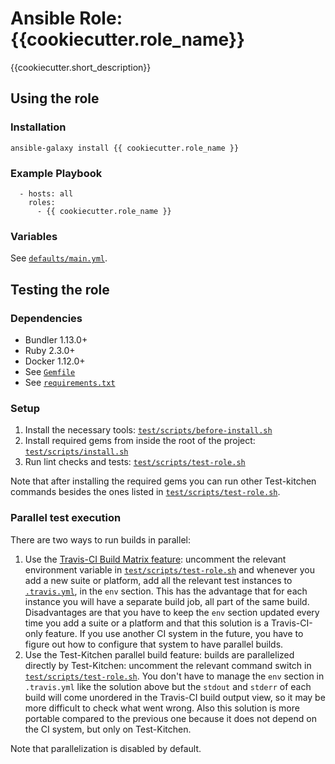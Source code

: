 # Ansible Role: {{cookiecutter.role_name}}

{{cookiecutter.short_description}}

## Using the role
### Installation
```
ansible-galaxy install {{ cookiecutter.role_name }}
```

### Example Playbook
```
  - hosts: all
    roles:
      - {{ cookiecutter.role_name }}
```

### Variables

See [`defaults/main.yml`](defaults/main.yml).

## Testing the role

### Dependencies
- Bundler 1.13.0+
- Ruby 2.3.0+
- Docker 1.12.0+
- See [`Gemfile`](Gemfile)
- See [`requirements.txt`](requirements.txt)

### Setup
1. Install the necessary tools: [`test/scripts/before-install.sh`](test/scripts/before-install.sh)
1. Install required gems from inside the root of the project: [`test/scripts/install.sh`](test/scripts/install.sh)
1. Run lint checks and tests: [`test/scripts/test-role.sh`](test/scripts/test-role.sh)

Note that after installing the required gems you can run other Test-kitchen commands besides the ones listed in [`test/scripts/test-role.sh`](test/scripts/test-role.sh).

### Parallel test execution

There are two ways to run builds in parallel:

1. Use the [Travis-CI Build Matrix feature](https://docs.travis-ci.com/user/customizing-the-build#Build-Matrix): uncomment the relevant environment variable in [`test/scripts/test-role.sh`](test/scripts/test-role.sh) and whenever you add a new suite or platform, add all the relevant test instances to [`.travis.yml`]({{cookiecutter.role_name}}/.travis.yml), in the `env` section. This has the advantage that for each instance you will have a separate build job, all part of the same build. Disadvantages are that you have to keep the `env` section updated every time you add a suite or a platform and that this solution is a Travis-CI-only feature. If you use another CI system in the future, you have to figure out how to configure that system to have parallel builds.
1. Use the Test-Kitchen parallel build feature: builds are parallelized directly by Test-Kitchen: uncomment the relevant command switch in [`test/scripts/test-role.sh`](test/scripts/test-role.sh). You don't have to manage the `env` section in `.travis.yml` like the solution above but the `stdout` and `stderr` of each build will come unordered in the Travis-CI build output view, so it may be more difficult to check what went wrong. Also this solution is more portable compared to the previous one because it does not depend on the CI system, but only on Test-Kitchen.

Note that parallelization is disabled by default.
